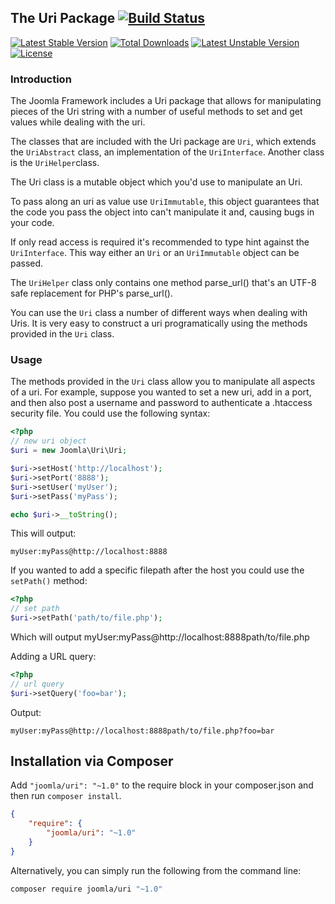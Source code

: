 ## The Uri Package [![Build Status](https://ci.joomla.org/api/badges/joomla-framework/uri/status.svg?ref=refs/heads/2.0-dev)](https://ci.joomla.org/joomla-framework/uri)

[![Latest Stable Version](https://poser.pugx.org/joomla/uri/v/stable)](https://packagist.org/packages/joomla/uri)
[![Total Downloads](https://poser.pugx.org/joomla/uri/downloads)](https://packagist.org/packages/joomla/uri)
[![Latest Unstable Version](https://poser.pugx.org/joomla/uri/v/unstable)](https://packagist.org/packages/joomla/uri)
[![License](https://poser.pugx.org/joomla/uri/license)](https://packagist.org/packages/joomla/uri)

### Introduction

The Joomla Framework includes a Uri package that allows for manipulating pieces of the Uri string with a number of useful methods to set and get values while dealing with the uri.

The classes that are included with the Uri package are `Uri`, which extends the `UriAbstract` class, an implementation of the `UriInterface`. Another class is the `UriHelper`class.

The Uri class is a mutable object which you'd use to manipulate an Uri.

To pass along an uri as value use `UriImmutable`, this object guarantees that the code you pass the object into can't manipulate it and, causing bugs in your code.

If only read access is required it's recommended to type hint against the `UriInterface`. This way either an `Uri` or an `UriImmutable` object can be passed.

The `UriHelper` class only contains one method parse_url() that's an UTF-8 safe replacement for PHP's parse_url().

You can use the `Uri` class a number of different ways when dealing with Uris. It is very easy to construct a uri programatically using the methods provided in the `Uri` class.


### Usage

The methods provided in the `Uri` class allow you to manipulate all aspects of a uri. For example, suppose you wanted to set a new uri, add in a port, and then also post a username and password to authenticate a .htaccess security file. You could use the following syntax:

```php
<?php
// new uri object
$uri = new Joomla\Uri\Uri;

$uri->setHost('http://localhost');
$uri->setPort('8888');
$uri->setUser('myUser');
$uri->setPass('myPass');

echo $uri->__toString();
```
This will output:

`myUser:myPass@http://localhost:8888`

If you wanted to add a specific filepath after the host you could use the `setPath()` method:

```php
<?php
// set path
$uri->setPath('path/to/file.php');
```

Which will output
   myUser:myPass@http://localhost:8888path/to/file.php

Adding a URL query:
```php
<?php
// url query
$uri->setQuery('foo=bar');
```

Output:

`myUser:myPass@http://localhost:8888path/to/file.php?foo=bar`

## Installation via Composer

Add `"joomla/uri": "~1.0"` to the require block in your composer.json and then run `composer install`.

```json
{
	"require": {
		"joomla/uri": "~1.0"
	}
}
```

Alternatively, you can simply run the following from the command line:

```sh
composer require joomla/uri "~1.0"
```

